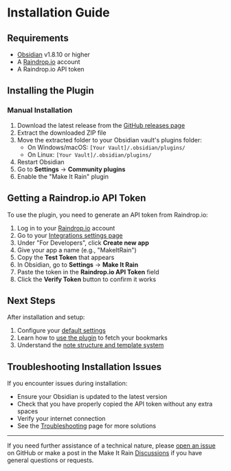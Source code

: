 # Installation Guide

## Requirements

- [Obsidian](https://obsidian.md/) v1.8.10 or higher
- A [Raindrop.io](https://raindrop.io) account
- A Raindrop.io API token

## Installing the Plugin

### Manual Installation

1. Download the latest release from the [GitHub releases page](https://github.com/frostmute/make-it-rain/releases)
2. Extract the downloaded ZIP file
3. Move the extracted folder to your Obsidian vault's plugins folder:
   - On Windows/macOS: `[Your Vault]/.obsidian/plugins/`
   - On Linux: `[Your Vault]/.obsidian/plugins/`
4. Restart Obsidian
5. Go to **Settings** → **Community plugins**
6. Enable the "Make It Rain" plugin

## Getting a Raindrop.io API Token

To use the plugin, you need to generate an API token from Raindrop.io:

1. Log in to your [Raindrop.io](https://raindrop.io) account
2. Go to your [Integrations settings page](https://app.raindrop.io/settings/integrations)
3. Under "For Developers", click **Create new app**
4. Give your app a name (e.g., "MakeItRain")
5. Copy the **Test Token** that appears
6. In Obsidian, go to **Settings** → **Make It Rain**
7. Paste the token in the **Raindrop.io API Token** field
8. Click the **Verify Token** button to confirm it works

## Next Steps

After installation and setup:

1. Configure your [default settings](configuration.md)
2. Learn how to [use the plugin](usage.md) to fetch your bookmarks
3. Understand the [note structure and template system](template-system.md)

## Troubleshooting Installation Issues

If you encounter issues during installation:

- Ensure your Obsidian is updated to the latest version
- Check that you have properly copied the API token without any extra spaces
- Verify your internet connection
- See the [Troubleshooting](troubleshooting.md) page for more solutions

---

If you need further assistance of a technical nature, please [open an issue](https://github.com/frostmute/make-it-rain/issues) on GitHub or make a post in the Make It Rain [Discussions](https://github.com/frostmute/make-it-rain/discussions) if you have general questions or requests.
